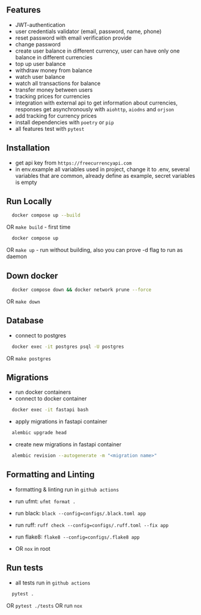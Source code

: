 ## Features
- JWT-authentication
- user credentials validator (email, password, name, phone)
- reset password with email verification provide
- change password
- create user balance in different currency, user can have only one balance in different currencies
- top up user balance
- withdraw money from balance
- watch user balance
- watch all transactions for balance
- transfer money between users
- tracking prices for currencies
- integration with external api to get information about currencies, responses get asynchronously with `aiohttp`, `aiodns` and `orjson`
- add tracking for currency prices
- install dependencies with `poetry` or `pip`
- all features test with `pytest`

## Installation
- get api key from `https://freecurrencyapi.com`
- in env.example all variables used in project, change it to .env, several variables that are common, already define as example, secret variables is empty

## Run Locally
```bash
  docker compose up --build
```
OR `make build` - first time
```bash
  docker compose up
```
OR `make up` - run without building, also you can prove -d flag to run as daemon

## Down docker
```bash
  docker compose down && docker network prune --force
```
OR `make down`

## Database
- connect to postgres
```bash
  docker exec -it postgres psql -U postgres
```
OR `make postgres`

## Migrations
- run docker containers
- connect to docker container
```bash
  docker exec -it fastapi bash
```
- apply migrations in fastapi container
```bash
  alembic upgrade head
```
- create new migrations in fastapi container
```bash
  alembic revision --autogenerate -m "<migration name>"
```

## Formatting and Linting
- formatting & linting run in `github actions`
- run ufmt: `ufmt format .`
- run black: `black --config=configs/.black.toml app`
- run ruff: `ruff check --config=configs/.ruff.toml --fix app`
- run flake8: `flake8 --config=configs/.flake8 app`

- OR `nox` in root

## Run tests
- all tests run in `github actions`
```bash
  pytest .
```
OR `pytest ./tests` OR run `nox`
